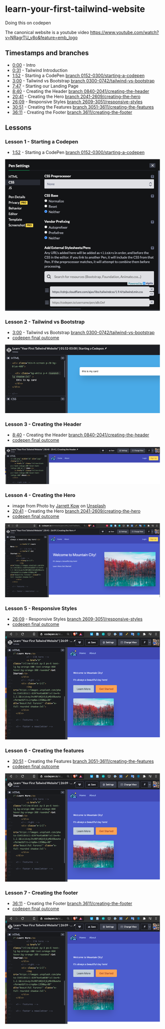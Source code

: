 # learn-your-first-tailwind-website
Doing this on codepen

The canonical website is a youtube video https://www.youtube.com/watch?v=NRagrTU_v8o&feature=emb_logo

## Timestamps and branches

- [0:00](https://www.youtube.com/watch?v=NRagrTU_v8o&feature=emb_logo) - Intro
- [0:31](https://youtu.be/NRagrTU_v8o?t=31) - Tailwind Introduction
- [1:52](https://youtu.be/NRagrTU_v8o?t=112) - Starting a CodePen [branch 0152-0300/starting-a-codepen](https://github.com/simkimsia/learn-your-first-tailwind-website/tree/0152-3000/starting-a-codepen)
- [3:00](https://youtu.be/NRagrTU_v8o?t=180) - Tailwind vs Bootstrap [branch 0300-0742/tailwind-vs-bootstrap](https://github.com/simkimsia/learn-your-first-tailwind-website/tree/0300-0742/tailwind-vs-bootstrap)
- [7:47](https://youtu.be/NRagrTU_v8o?t=467) - Starting our Landing Page
- [8:40](https://youtu.be/NRagrTU_v8o?t=520) - Creating the Header [branch 0840-2041/creating-the-header](https://github.com/simkimsia/learn-your-first-tailwind-website/tree/0840-2041/creating-the-header)
- [20:41](https://youtu.be/NRagrTU_v8o?t=1241) - Creating the Hero [branch 2041-2609/creating-the-hero](https://github.com/simkimsia/learn-your-first-tailwind-website/tree/2041-2609/creating-the-hero)
- [26:09](https://youtu.be/NRagrTU_v8o?t=1569) - Responsive Styles [branch 2609-3051/responsive-styles](https://github.com/simkimsia/learn-your-first-tailwind-website/tree/2609-3051/responsive-styles)
- [30:51](https://youtu.be/NRagrTU_v8o?t=1851) - Creating the Features [branch 3051-3611/creating-the-features](https://github.com/simkimsia/learn-your-first-tailwind-website/tree/3051-3611/creating-the-features)
- [36:11](https://youtu.be/NRagrTU_v8o?t=2171) - Creating the Footer [branch 3611/creating-the-footer](https://github.com/simkimsia/learn-your-first-tailwind-website/tree/3611/creating-the-footer)

## Lessons

### Lesson 1 - Starting a Codepen

- [1:52](https://youtu.be/NRagrTU_v8o?t=112) - Starting a CodePen [branch 0152-0300/starting-a-codepen]()

![image-20201025143429280](README.assets/image-20201025143429280.png)

### Lesson 2 - Tailwind vs Bootstrap

- [3:00](https://youtu.be/NRagrTU_v8o?t=180) - Tailwind vs Bootstrap [branch 0300-0742/tailwind-vs-bootstrap](https://github.com/simkimsia/learn-your-first-tailwind-website/tree/0300-0742/tailwind-vs-bootstrap)
- [codepen final outcome](https://codepen.io/kimstacks/pen/JjKKoKj)

![image-20201025145028921](README.assets/image-20201025145028921.png)

### Lesson 3 - Creating the Header

- [8:40](https://youtu.be/NRagrTU_v8o?t=520) - Creating the Header [branch 0840-2041/creating-the-header](https://github.com/simkimsia/learn-your-first-tailwind-website/tree/0840-2041/creating-the-header)
- [codepen final outcome](https://codepen.io/kimstacks/pen/QWEdRJV?editors=1000)

![image-20201025155613793](README.assets/image-20201025155613793.png)

### Lesson 4 - Creating the Hero

- image from Photo by [Jarrett Kow](https://unsplash.com/@haskel?utm_source=unsplash&utm_medium=referral&utm_content=creditCopyText) on [Unsplash](https://unsplash.com/s/photos/furano?utm_source=unsplash&utm_medium=referral&utm_content=creditCopyText)
- [20:41](https://youtu.be/NRagrTU_v8o?t=1241) - Creating the Hero [branch 2041-2609/creating-the-hero](https://github.com/simkimsia/learn-your-first-tailwind-website/tree/2041-2609/creating-the-hero)
- [codepen final outcome](https://codepen.io/kimstacks/pen/oNLZveX?editors=1000)

![image-20201025203730301](README.assets/image-20201025203730301.png)

### Lesson 5 - Responsive Styles

- [26:09](https://youtu.be/NRagrTU_v8o?t=1569) - Responsive Styles [branch 2609-3051/responsive-styles](https://github.com/simkimsia/learn-your-first-tailwind-website/tree/2609-3051/responsive-styles)
- [codepen final outcome](https://codepen.io/kimstacks/pen/wvWJwNm?editors=1000)

![image-20201025213641028](README.assets/image-20201025213641028.png)

### Lesson 6 - Creating the features

- [30:51](https://youtu.be/NRagrTU_v8o?t=1851) - Creating the Features [branch 3051-3611/creating-the-features](https://github.com/simkimsia/learn-your-first-tailwind-website/tree/3051-3611/creating-the-features)
- [codepen final outcome](https://codepen.io/kimstacks/pen/oNLZNww?editors=1000)

![image-20201025213641028](README.assets/image-20201025213641028.png)

### Lesson 7 - Creating the footer

- [36:11](https://youtu.be/NRagrTU_v8o?t=2171) - Creating the Footer [branch 3611/creating-the-footer](https://github.com/simkimsia/learn-your-first-tailwind-website/tree/3611/creating-the-footer)
- [codepen final outcome](https://codepen.io/kimstacks/pen/wvWJwNm?editors=1000)

![image-20201025213641028](README.assets/image-20201025213641028.png)

